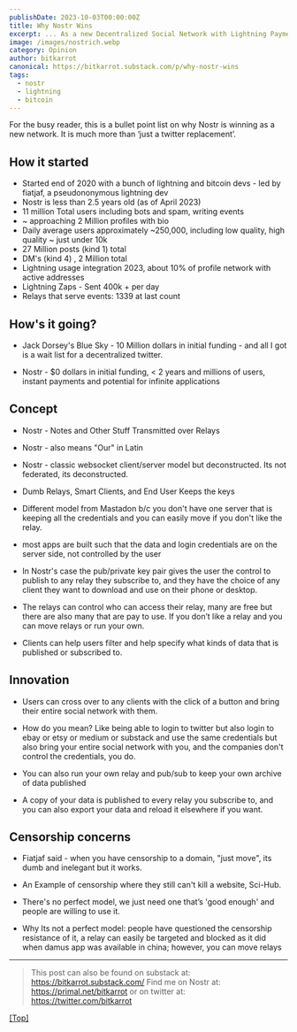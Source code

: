 ```yaml
---
publishDate: 2023-10-03T00:00:00Z
title: Why Nostr Wins
excerpt: ... As a new Decentralized Social Network with Lightning Payments, in Short TLDR Bullet points
image: /images/nostrich.webp
category: Opinion
author: bitkarrot
canonical: https://bitkarrot.substack.com/p/why-nostr-wins
tags:
  - nostr
  - lightning
  - bitcoin
---
```


For the busy reader, this is a bullet point list on why Nostr is winning as a new network. It is much more than ‘just a twitter replacement’.

## How it started

- Started end of 2020 with a bunch of lightning and bitcoin devs - led by fiatjaf, a pseudononymous lightning dev
- Nostr is less than 2.5 years old (as of April 2023)
- 11 million Total users including bots and spam, writing events
- ~ approaching 2 Million profiles with bio
- Daily average users approximately ~250,000, including low quality, high quality ~ just under 10k
- 27 Million posts (kind 1) total
- DM's (kind 4) , 2 Million total
- Lightning usage integration 2023, about 10% of profile network with active addresses
- Lightning Zaps - Sent 400k + per day
- Relays that serve events: 1339 at last count

## How's it going?

- Jack Dorsey's Blue Sky - 10 Million dollars in initial funding - and all I got is a wait list for a decentralized twitter.

- Nostr - $0 dollars in initial funding, < 2 years and millions of users, instant payments and potential for infinite applications

## Concept

- Nostr - Notes and Other Stuff Transmitted over Relays

- Nostr - also means "Our" in Latin

- Nostr - classic websocket client/server model but deconstructed. Its not federated, its deconstructed.

- Dumb Relays, Smart Clients, and End User Keeps the keys

- Different model from Mastadon b/c you don't have one server that is keeping all the credentials and you can easily move if you don't like the relay.

- most apps are built such that the data and login credentials are on the server side, not controlled by the user

- In Nostr's case the pub/private key pair gives the user the control to publish to any relay they subscribe to, and they have the choice of any client they want to download and use on their phone or desktop.

- The relays can control who can access their relay, many are free but there are also many that are pay to use. If you don’t like a relay and you can move relays or run your own.

- Clients can help users filter and help specify what kinds of data that is published or subscribed to.

## Innovation

- Users can cross over to any clients with the click of a button and bring their entire social network with them.

- How do you mean? Like being able to login to twitter but also login to ebay or etsy or medium or substack and use the same credentials but also bring your entire social network with you, and the companies don't control the credentials, you do.

- You can also run your own relay and pub/sub to keep your own archive of data published

- A copy of your data is published to every relay you subscribe to, and you can also export your data and reload it elsewhere if you want.

## Censorship concerns

- Fiatjaf said - when you have censorship to a domain, "just move", its dumb and inelegant but it works.

- An Example of censorship where they still can't kill a website, Sci-Hub.

- There's no perfect model, we just need one that’s 'good enough' and people are willing to use it.

- Why Its not a perfect model: people have questioned the censorship resistance of it, a relay can easily be targeted and blocked as it did when damus app was available in china; however, you can move relays

<hr>

> This post can also be found on substack at: https://bitkarrot.substack.com/
> Find me on Nostr at: https://primal.net/bitkarrot or on twitter at: https://twitter.com/bitkarrot

[[Top]](#top)
